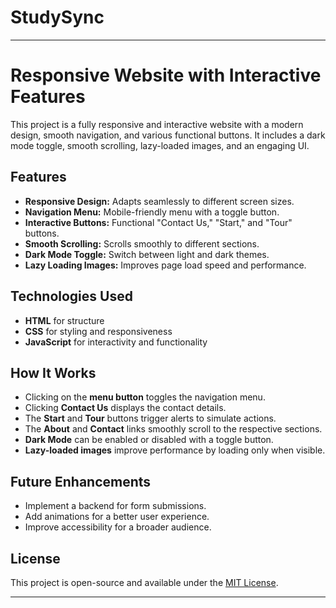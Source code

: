 # StudySync  

---

# Responsive Website with Interactive Features

This project is a fully responsive and interactive website with a modern design, smooth navigation, and various functional buttons. It includes a dark mode toggle, smooth scrolling, lazy-loaded images, and an engaging UI.

## Features

- **Responsive Design:** Adapts seamlessly to different screen sizes.
- **Navigation Menu:** Mobile-friendly menu with a toggle button.
- **Interactive Buttons:** Functional "Contact Us," "Start," and "Tour" buttons.
- **Smooth Scrolling:** Scrolls smoothly to different sections.
- **Dark Mode Toggle:** Switch between light and dark themes.
- **Lazy Loading Images:** Improves page load speed and performance.

## Technologies Used

- **HTML** for structure
- **CSS** for styling and responsiveness
- **JavaScript** for interactivity and functionality


## How It Works

- Clicking on the **menu button** toggles the navigation menu.
- Clicking **Contact Us** displays the contact details.
- The **Start** and **Tour** buttons trigger alerts to simulate actions.
- The **About** and **Contact** links smoothly scroll to the respective sections.
- **Dark Mode** can be enabled or disabled with a toggle button.
- **Lazy-loaded images** improve performance by loading only when visible.

## Future Enhancements

- Implement a backend for form submissions.
- Add animations for a better user experience.
- Improve accessibility for a broader audience.

## License

This project is open-source and available under the [MIT License](LICENSE).

---
